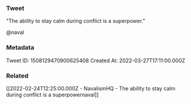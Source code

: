 ### Tweet
"The ability to stay calm during conflict is a superpower."

@naval

### Metadata
Tweet ID: 1508129470900625408
Created At: 2022-03-27T17:11:00.000Z

### Related
[[2022-02-24T12:25:00.000Z - NavalismHQ - The ability to stay calm during conflict is a superpowernaval]]


